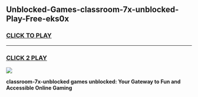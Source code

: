 
## Unblocked-Games-classroom-7x-unblocked-Play-Free-eks0x
<h3>
<a href="https://premium76.site?title=classroom-7x-unblocked&ref=18A">CLICK TO PLAY</a></h3>
<hr>

<h3>
<a href="https://premium76.site?title=classroom-7x-unblocked&ref=18A">CLICK 2 PLAY</a>
  
</h3>

<a href="https://premium76.site?title=classroom-7x-unblocked&ref=18A"><img src="https://clearcache.store/games.png"></a>


**classroom-7x-unblocked games unblocked: Your Gateway to Fun and Accessible Online Gaming**
